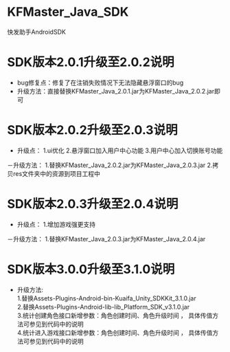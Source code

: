 # KFMaster_Java_SDK
快发助手AndroidSDK



# SDK版本2.0.1升级至2.0.2说明 #
- bug修复点：修复了在注销失败情况下无法隐藏悬浮窗口的bug
- 升级方法：直接替换KFMaster_Java_2.0.1.jar为KFMaster_Java_2.0.2.jar即可


# SDK版本2.0.2升级至2.0.3说明 #

- 升级点：
1.ui优化
2.悬浮窗口加入用户中心功能
3.用户中心加入切换账号功能

－升级方法：
1.替换KFMaster_Java_2.0.2.jar为KFMaster_Java_2.0.3.jar
2.拷贝res文件夹中的资源到项目工程中

# SDK版本2.0.3升级至2.0.4说明 #

- 升级点：
1.增加游戏强更支持

－升级方法：
1.替换KFMaster_Java_2.0.3.jar为KFMaster_Java_2.0.4.jar


# SDK版本3.0.0升级至3.1.0说明 #
- 升级方法:</br>
1.替换Assets-Plugins-Android-bin-Kuaifa_Unity_SDKKit_3.1.0.jar</br>
2.替换Assets-Plugins-Android-lib-lib_Platform_SDK_v3.1.0.jar</br>
3.统计创建角色接口新增参数：角色创建时间、角色升级时间 ， 具体传值方法可参见到代码中的说明</br>
4.统计进入游戏接口新增参数：角色创建时间、角色升级时间 ， 具体传值方法可参见到代码中的说明



